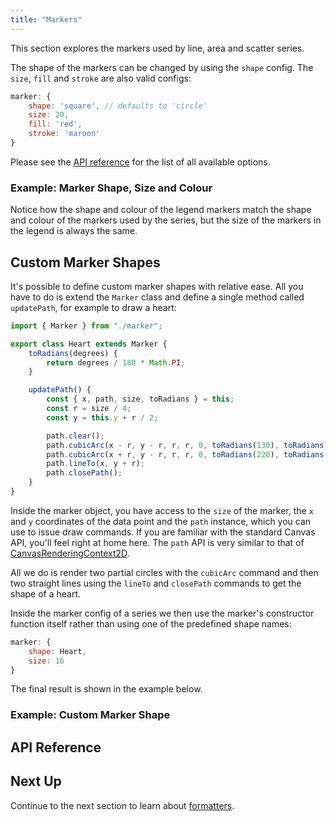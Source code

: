```yaml
---
title: "Markers"
---
```


This section explores the markers used by line, area and scatter series.

The shape of the markers can be changed by using the `shape` config. The `size`, `fill` and `stroke` are also valid configs:


```js
marker: {
    shape: 'square', // defaults to 'circle'
    size: 20,
    fill: 'red',
    stroke: 'maroon'
}
```

Please see the [API reference](#api-reference) for the list of all available options.


### Example: Marker Shape, Size and Colour

Notice how the shape and colour of the legend markers match the shape and colour of the markers used by the series, but the size of the markers in the legend is always the same.


<chart-example title='Marker Shape, Size and Colour' name='marker-shape' type='generated'></chart-example>

## Custom Marker Shapes

It's possible to define custom marker shapes with relative ease. All you have to do is extend the `Marker` class and define a single method called `updatePath`, for example to draw a heart:


```js
import { Marker } from "./marker";

export class Heart extends Marker {
    toRadians(degrees) {
        return degrees / 180 * Math.PI;
    }

    updatePath() {
        const { x, path, size, toRadians } = this;
        const r = size / 4;
        const y = this.y + r / 2;

        path.clear();
        path.cubicArc(x - r, y - r, r, r, 0, toRadians(130), toRadians(330), 0);
        path.cubicArc(x + r, y - r, r, r, 0, toRadians(220), toRadians(50), 0);
        path.lineTo(x, y + r);
        path.closePath();
    }
}
```

Inside the marker object, you have access to the `size` of the marker, the `x` and `y` coordinates of the data point and the `path` instance, which you can use to issue draw commands. If you are familiar with the standard Canvas API, you'll feel right at home here. The `path` API is very similar to that of [CanvasRenderingContext2D](https://developer.mozilla.org/en-US/docs/Web/API/CanvasRenderingContext2D).


All we do is render two partial circles with the `cubicArc` command and then two straight lines using the `lineTo` and `closePath` commands to get the shape of a heart.

Inside the marker config of a series we then use the marker's constructor function itself rather than using one of the predefined shape names:

```js
marker: {
    shape: Heart,
    size: 16
}
```

The final result is shown in the example below.


### Example: Custom Marker Shape

<chart-example title='Custom Marker Shape' name='custom-marker' type='generated'></chart-example>

## API Reference

<api-documentation source='charts-api/api.json' section='line.marker'></api-documentation>

## Next Up

Continue to the next section to learn about [formatters](/charts-formatters/).

